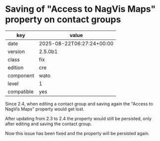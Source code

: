 [//]: # (werk v2)
# Saving of "Access to NagVis Maps" property on contact groups

key        | value
---------- | ---
date       | 2025-08-22T06:27:24+00:00
version    | 2.5.0b1
class      | fix
edition    | cre
component  | wato
level      | 1
compatible | yes

Since 2.4, when editing a contact group and saving again the "Access to NagVis Maps" property
would get lost.

After updating from 2.3 to 2.4 the property would still be persisted, only after editing
and saving the contact group.

Now this issue has been fixed and the property will be persisted again.
